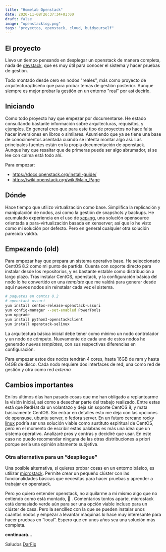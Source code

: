 ```yaml
---
title: "Homelab Openstack"
date: 2020-11-08T20:37:34+01:00
draft: false
image: "openstacklog.png"
tags: "proyectos, openstack, cloud, buidyourself"
---
```


## El proyecto

Llevo un tiempo pensando en desplegar un openstack de manera completa, nada de [devstack](https://docs.openstack.org/devstack/latest/), que es muy útil para conocer el sistema y hacer pruebas de gestión.

<!--more-->

Todo montado desde cero en nodos "reales", más como proyecto de arquitectura/diseño que para probar temas de gestión posterior. Aunque siempre es mejor probar la gestión en un entorno "real" por así decirlo.

## Iniciando

Como todo proyecto hay que empezar por documentarse. He estado consultando bastante información sobre arquitecturas, requisitos, y ejemplos. En general creo que para este tipo de proyectos no hace falta hacer inversiones en libros o similares. Asumiendo que ya se tiene una base de conocimientos asentada cuando se intenta montar algo así. Las principales fuentes están en la propia documentación de openstack. Aunque hay que resaltar que de primeras puede ser algo abrumador, si se lee con calma está todo ahí.

Para empezar:

- https://docs.openstack.org/install-guide/
- https://wiki.openstack.org/wiki/Main_Page
 

## Dónde

Hace tiempo que utilizo virtualización como base. Simplifica la replicación y manipulación de nodos, así como la gestión de snapshots y backups. He acumulado experiencia en el uso de [xcp-ng](https://xcp-ng.org/), una solución opensource orientada a para-virtualización basada en xenserver; así que lo he visto como mi solución por defecto. Pero en general cualquier otra solución parecida valdrá.


## Empezando (old)

Para empezar hay que prepara un sistema operativo base. He seleccionado CentOS 8.2 como mi punto de partida. Cuenta con soporte directo para instalar desde los repositorios, y es bastante estable como distribución a largo plazo. Tras instalar CentOS, openstack, y la configuración básica del nodo lo he convertido en una *template* que me valdrá para generar desde aquí nuevos nodos sin reinstalar cada vez el sistema.


```bash
# paquetes en centos 8.2
# openstack ussuri
yum install centos-release-openstack-ussuri
yum config-manager --set-enabled PowerTools
yum upgrade
yum install python3-openstackclient
yum install openstack-selinux
```

La arquitectura básica inicial debe tener como mínimo un nodo controlador y un nodo de cómputo. Nuevamente de cada uno de estos nodos he generado nuevas *templates*, con sus respectivas diferencias en configuración.

Para empezar estos dos nodos tendrán 4 cores, hasta 16GB de ram y hasta 64GB de disco. Cada nodo requiere dos interfaces de red, una como red de gestión y otra como red *externa*

## Cambios importantes

En los últimos días han pasado cosas que me han obligado a replantearme la visión inicial, así como a desechar parte del trabajo realizado. Entre estas está que RedHat da un volantazo y deja sin soporte CentOS 8, y mata básicamente CentOS. Sin entrar en detalles esto me deja con las opciones de opensuse, ubuntu server, o fedora server. En un futuro cercano  [rocky linux](https://rockylinux.org/) podría ser una solución viable como sustituto espiritual de CentOS, pero en el momento de escribir estas palabras es más una idea que un sistema operativo. Analizaré pros y contras y decidiré que usar. En este caso no puedo recomendar ninguna de las otras distribuciones a priori porque sería una opinión altamente subjetiva.

### Otra alternativa para un “despliegue”

Una posible alternativa, si quieres probar cosas en un entorno básico, es utilizar [microstack](https://microstack.run/). Permite crear un pequeño clúster con las funcionalidades básicas que necesitas para hacer pruebas y aprender a trabajar en openstack.

Pero yo quiero entender openstack, no alquilarme a mi mismo algo que no entiendo como está montado, &#129322; .  Comentarios tontos aparte, microstack está demasiado verde aún para ser una opción viable incluso para un clúster de casa. Pero la sencillez con la que se pueden instalar unos cuantos nodos y empezar a levantar máquinas lo hace muy interesante para hacer pruebas en “local”. Espero que en unos años sea una solución más completa.

**continuará...**

Saludos
[DarFig](https://github.com/DarFig)